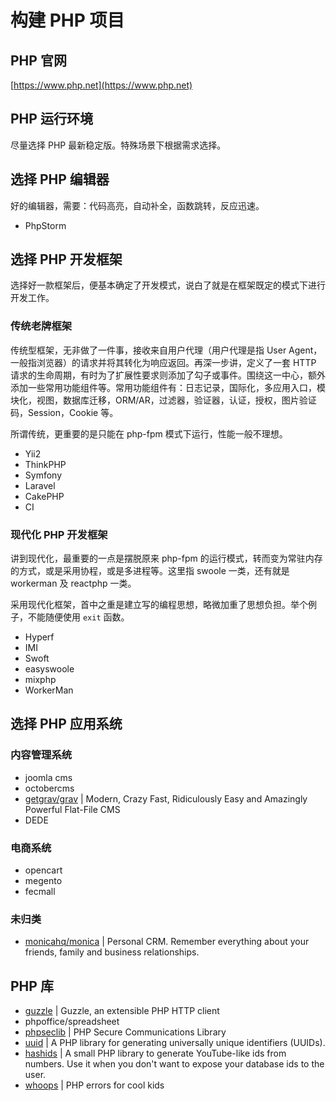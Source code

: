 # 构建 PHP 项目

## PHP 官网

[https://www.php.net](https://www.php.net)

## PHP 运行环境

尽量选择 PHP 最新稳定版。特殊场景下根据需求选择。

## 选择 PHP 编辑器

好的编辑器，需要：代码高亮，自动补全，函数跳转，反应迅速。

* PhpStorm

## 选择 PHP 开发框架

选择好一款框架后，便基本确定了开发模式，说白了就是在框架既定的模式下进行开发工作。

### 传统老牌框架

传统型框架，无非做了一件事，接收来自用户代理（用户代理是指 User Agent，一般指浏览器）的请求并将其转化为响应返回。再深一步讲，定义了一套 HTTP 请求的生命周期，有时为了扩展性要求则添加了勾子或事件。围绕这一中心，额外添加一些常用功能组件等。常用功能组件有：日志记录，国际化，多应用入口，模块化，视图，数据库迁移，ORM/AR，过滤器，验证器，认证，授权，图片验证码，Session，Cookie 等。

所谓传统，更重要的是只能在 php-fpm 模式下运行，性能一般不理想。

* Yii2
* ThinkPHP
* Symfony
* Laravel
* CakePHP
* CI

### 现代化 PHP 开发框架

讲到现代化，最重要的一点是摆脱原来 php-fpm 的运行模式，转而变为常驻内存的方式，或是采用协程，或是多进程等。这里指 swoole 一类，还有就是 workerman 及 reactphp 一类。

采用现代化框架，首中之重是建立写的编程思想，略微加重了思想负担。举个例子，不能随便使用 `exit` 函数。

* Hyperf
* IMI
* Swoft
* easyswoole
* mixphp
* WorkerMan

## 选择 PHP 应用系统

### 内容管理系统

* joomla cms
* octobercms
* [getgrav/grav](https://github.com/getgrav/grav) | Modern, Crazy Fast, Ridiculously Easy and Amazingly Powerful Flat-File CMS
* DEDE

### 电商系统

* opencart
* megento
* fecmall

### 未归类

* [monicahq/monica](https://github.com/monicahq/monica) | Personal CRM. Remember everything about your friends, family and business relationships.

## PHP 库

* [guzzle](https://github.com/guzzle/guzzle) | Guzzle, an extensible PHP HTTP client
* phpoffice/spreadsheet
* [phpseclib](https://github.com/phpseclib/phpseclib) | PHP Secure Communications Library
* [uuid](https://github.com/ramsey/uuid) | A PHP library for generating universally unique identifiers (UUIDs).
* [hashids](https://github.com/vinkla/hashids) | A small PHP library to generate YouTube-like ids from numbers. Use it when you don't want to expose your database ids to the user.
* [whoops](https://github.com/filp/whoops) | PHP errors for cool kids
